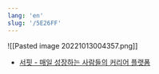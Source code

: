 ```yaml
---
lang: 'en'
slug: '/5E26FF'
---
```


![[Pasted image 20221013004357.png]]

- [서핏 - 매일 성장하는 사람들의 커리어 플랫폼](https://www.surfit.io/)
